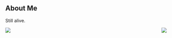 ## About Me

Still alive.

<div style="display: flex; justify-content: space-between;">
  <a href="https://github.com/anuraghazra/github-readme-stats">
    <img align="center" src="https://readme-stats-ochre.vercel.app/api/top-langs/?username=Zekamashii&layout=donut" />
  </a>
  <a href="https://github.com/anuraghazra/github-readme-stats">
    <img align="center" src="https://readme-stats-ochre.vercel.app/api?username=Zekamashii&show_icons=true&theme=transparent" />
  </a>
</div>
